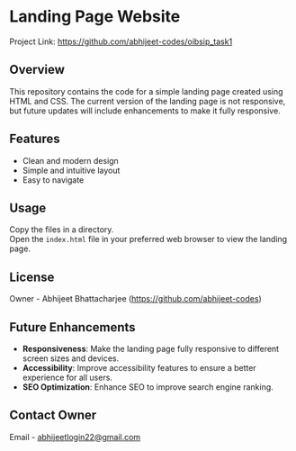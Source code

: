 # Landing Page Website  


Project Link: https://github.com/abhijeet-codes/oibsip_task1

## Overview

This repository contains the code for a simple landing page created using HTML and CSS. The current version of the landing page is not responsive, but future updates will include enhancements to make it fully responsive.

## Features

- Clean and modern design
- Simple and intuitive layout
- Easy to navigate

## Usage
Copy the files in a directory.  
Open the `index.html` file in your preferred web browser to view the landing page.


## License
Owner - Abhijeet Bhattacharjee  (https://github.com/abhijeet-codes)

## Future Enhancements

- **Responsiveness**: Make the landing page fully responsive to different screen sizes and devices.
- **Accessibility**: Improve accessibility features to ensure a better experience for all users.
- **SEO Optimization**: Enhance SEO to improve search engine ranking.

## Contact Owner

Email - abhijeetlogin22@gmail.com
